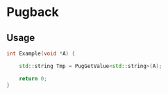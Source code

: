 
# Pugback




## Usage



```c++
int Example(void *A) {

	std::string Tmp = PugGetValue<std::string>(A);

	return 0;
}
```
